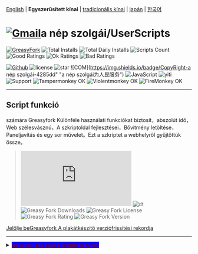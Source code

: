 [English](/en/scripts/497346 "Greasyfork Utility Toolkit") | **Egyszerűsített kínai** | [tradicionális kínai](/zh-TW/scripts/497346 "Greasyfork Utility Toolkit") | [japán](/ja/scripts/497346 "Greasyfork Utility Toolkit") | [한국어](/ko/scripts/497346 "Greasyfork Utility Toolkit")

# [![Gmail](https://img.shields.io/badge/Contact-Gmail-yellow?svg&)](mailto:toniaiwanowskiskr47@gmail.com)a nép szolgái/UserScripts

[![GreasyFork](https://img.shields.io/static/v1?label=%20&message=GreasyFork&style=flat-square&labelColor=7B0000&color=960000&logo=data:image/png;base64,iVBORw0KGgoAAAANSUhEUgAAABAAAAAQCAYAAAAf8/9hAAAABmJLR0QA/wD/AP+gvaeTAAAACXBIWXMAAAsTAAALEwEAmpwYAAAAB3RJTUUH3ggEBCQHM3fXsAAAAVdJREFUOMudkz2qwkAUhc/goBaGJBgUtBCZyj0ILkpwAW7Bws4yO3AHLiCtEFD8KVREkoiFxZzX5A2KGfN4F04zMN+ce+5c4LMUgDmANYBnrnV+plBSi+FwyHq9TgA2LQpvCiEiABwMBtzv95RSfoNEHy8DYBzHrNVqVEr9BWKcqNFoxF6vx3a7zc1mYyC73a4MogBg7vs+z+czO50OW60Wt9stK5UKp9Mpj8cjq9WqDTBHnjAdxzGQZrPJw+HA31oulzbAWgLoA0CWZVBKIY5jzGYzdLtdE9DlcrFNrY98zobqOA6TJKHW2jg4nU5sNBpFDp6mhVe5?svg&VasUwDHm9Xqm15u12o+/7Hy0gD8KatOd5vN/v1FozTVN6nkchxFuI6hsAAIMg4OPxMJCXdtTbR7JJCMEgCJhlGUlyPB4XfumozInrupxMJpRSRtZlKoNYl+m/6/wDuWAjtPfsQuwAAAAASUVORK5CYII= "Greasyfork")](https://greasyfork.org/users/1169082)
![Total Installs](https://img.shields.io/badge/dynamic/json?color=0084ff&label=Total%20Installs&query=$.totalInstalls&url=https://raw.githubusercontent.com/10086100886/UserScripts/main/docs/total_installs.json)
![Total Daily Installs](https://img.shields.io/badge/dynamic/json?color=0084ff&label=Total%20Daily%20Installs&query=$.totalDailyInstalls&url=https://raw.githubusercontent.com/10086100886/UserScripts/main/docs/total_installs.json)
![Scripts Count](https://img.shields.io/badge/dynamic/json?color=1E90FF&label=Scripts%20Count&query=$.numScripts&url=https://raw.githubusercontent.com/10086100886/UserScripts/main/docs/total_installs.json)
![Good Ratings](https://img.shields.io/badge/dynamic/json?color=4CAF50&label=Good%20Ratings&query=$.totalGoodRatings&url=https://raw.githubusercontent.com/10086100886/UserScripts/main/docs/total_installs.json)
![Ok Ratings](https://img.shields.io/badge/dynamic/json?color=FF9800&label=Ok%20Ratings&query=$.totalOkRatings&url=https://raw.githubusercontent.com/10086100886/UserScripts/main/docs/total_installs.json)
![Bad Ratings](https://img.shields.io/badge/dynamic/json?color=F44336&label=Bad%20Ratings&query=$.totalBadRatings&url=https://raw.githubusercontent.com/10086100886/UserScripts/main/docs/total_installs.json)

[![Github](https://img.shields.io/badge/Github-100000?svg&logo=github&logoColor=white)](https://github.com/10086100886/)
![license](https://img.shields.io/github/license/10086100886/UserScripts?svg&style=flat-square&color=4285dd&logo=github)
![star](https://img.shields.io/github/forks/10086100886/UserScripts?svg&style=flat-square&label=Fork&color=4285dd&logo=github" "A replikák száma")
![COM](https://img.shields.io/badge/CopyRight-a nép szolgái-4285dd" "a nép szolgái为人民服务")
![JavaScript](https://img.shields.io/badge/JavaScript-323330?svg&logo=javascript&logoColor=F7DF1E "JavaScript")
![yiti](https://img.shields.io/github/issues/10086100886/UserScripts/github-chinese?style=flat-square&logo=github&label=Issue "probléma")
![Support](https://img.shields.io/badge/Support-Chrome%7CFirefox%7CEdge-blue?svg&)
![**Tampermonkey OK**](https://img.shields.io/badge/Tampermonkey-OK-006989?labelColor=012A36)
![**Violentmonkey OK**](https://img.shields.io/badge/Violentmonkey-OK-006989?labelColor=4B3F72)
![**FireMonkey OK**](https://img.shields.io/badge/FireMonkey-OK-006989?labelColor=885053)

---

## Script funkció

számára Greasyfork Különféle használati funkciókat biztosít，abszolút idő，Web szélesvásznú，A szkriptoldal fejlesztései，Bővítmény letöltése，Paneljavítás és egy sor művelet。Ezt a szkriptet a webhelyről gyűjtöttük össze。
>![size](https://img.shields.io/github/size/10086100886/UserScripts/Greasyfork%20Utility%20Toolkit.user.js?color=%23990000)
![dt](https://img.shields.io/greasyfork/dt/497346?color=%23990000&label=Installs)
![Greasy Fork Downloads](https://img.shields.io/greasyfork/dd/497346?color=%23990000)
![Greasy Fork License](https://img.shields.io/greasyfork/l/497346?color=%23990000)
![Greasy Fork Rating](https://img.shields.io/greasyfork/rating-count/497346?color=%23990000)
![Greasy Fork Version](https://img.shields.io/greasyfork/v/497346?color=%23990000)

  <p><a href="#:~:text=Frissítse az információkat">Jelölje beGreasyfork A plakátkészítő verziófrissítési rekordja</a></p>

---

<details>
    <summary><mark style="background-color: rgb(17, 0, 255); color: rgb(122, 11, 39);">Népi szolgák egyéb forgatókönyvek</mark></summary>
    <table>
        <thead>
            <tr>
                <th>Szkript neve</th>
                <th>Szkript leírása</th>
                <th>GitHub</th>
                <th>Greasyfork</th>
            </tr>
        </thead>
        <tbody>
            <tr>
                <td><a href="/zh-CN/scripts/497346" target="_blank"><strong>Greasyfork Ragasztó iparos</strong></a></td>
                <td>Növeljegreasyfork,Kód másolása，Szkript letöltése，Pontos idő másodpercenként，Főoldal tisztítás，Egykattintásos jelentés megvitatása，A szkriptlista ugráskódja hozzáadva a letöltéshez Szépítse a nézetkódot és a megjelenítési kód hivatkozási fájljait，script ikon megjelenítése，Ugrás a felnőtt szkriptekhez és egyéb műveletekhez</td>
                <td><a
                        href="https://raw.githubusercontent.com/10086100886/UserScripts/main/Greasyfork%20Utility%20Toolkit.user.js">Telepítés</a>
                </td>
                <td><a href="https://update.greasyfork.org/scripts/497346.user.js"><img
                            src="https://img.shields.io/greasyfork/dt/497346?color=%23990000&label=Installs"><br>Telepítés</a>
                </td>
            </tr>
            <tr>

                <td><a href="/zh-CN/scripts/497403" target="_blank"><strong>Másolja az engedélyezett módosított verziót</strong></a></td>
                <td>Tiltsa le a weboldalak szerkesztett verzióira kakilását，zöld a szabaduláshoz，piros tilalom，narancssárga ideiglenes irányok</td>
                <td><a
                        href="https://raw.githubusercontent.com/10086100886/UserScripts/main/clipboard.user.js">Telepítés</a>
                </td>
                <td><a href="https://update.greasyfork.org/scripts/497403.user.js"><img
                            src="https://img.shields.io/greasyfork/dt/497403?color=%23990000&label=Installs"><br>Telepítés</a>
                </td>
            </tr>
            <tr>

                <td><a href="/zh-CN/scripts/497317" target="_blank"><strong>GreasyforkA részletek a nyitásra vonatkoznak</strong></a></td>
                <td>A szkript részletes oldala hozzáadásra kerül. Kattintson a weboldal megnyitásához.，Kattintson a másoláshoz</td>
                <td><a
                        href="https://raw.githubusercontent.com/10086100886/UserScripts/main/Greasy%20fork%20link.user.js">Telepítés</a>
                </td>
                <td><a href="https://update.greasyfork.org/scripts/497317.user.js"><img
                            src="https://img.shields.io/greasyfork/dt/497317?color=%23990000&label=Installs"><br>Telepítés</a>
                </td>
            </tr>
            <tr>

                <td><a href="/zh-CN/scripts/497346" target="_blank"><strong>Greasyfork ranks</strong></a></td>
                <td>script lista pontszám hozzáadása</td>
                <td><a
                        href="https://raw.githubusercontent.com/10086100886/UserScripts/main/Greasyfork%20ranks.user.js">Telepítés</a>
                </td>
                <td></td>
            </tr>
            <tr>

                <td><a href="/zh-CN/scripts/497682" target="_blank"><strong>MissavBackup Assistant</strong></a></td>
                <td>missLejátszási lista biztonsági mentése，Támogatja a képek letöltését és a videóinformációk mentését.Helyi weboldal exportálása Támogatás az exportáláshozwebdav</td>
                <td><a
                        href="https://raw.githubusercontent.com/10086100886/UserScripts/main/missavexplorer.user.js">Telepítés</a>
                </td>
                <td><a href="https://update.greasyfork.org/scripts/497682.user.js"><img
                            src="https://img.shields.io/greasyfork/dt/497682?color=%23990000&label=Installs"><br>Telepítés</a>
                </td>
            </tr>
            <tr>

                <td><a href="/zh-CN/scripts/498625" target="_blank"><strong>Remove Link Underlines</strong></a></td>
                <td>Távolítsa el az aláhúzást a weboldalról</td>
                <td><a
                        href="https://raw.githubusercontent.com/10086100886/UserScripts/main/Remove%20Link%20Underlines.user.js">Telepítés</a>
                </td>
                <td><a href="https://update.greasyfork.org/scripts/498625.user.js"><img
                            src="https://img.shields.io/greasyfork/dt/498625?color=%23990000&label=Installs"><br>Telepítés</a>
                </td>
            </tr>
            <tr>

                <td><a href="/zh-CN/scripts/498906" target="_blank"><strong>Emelje ki a kulcsszavakat a weboldalakon</strong></a></td>
                <td>Szöveg kiemelése a weboldalakon</td>
                <td><a
                        href="https://raw.githubusercontent.com/10086100886/UserScripts/main/%E7%BD%91%E9%A1%B5%E9%AB%98%E4%BA%AE%E5%85%B3%E9%94%AE%E5%AD%97%2B.user.js">Telepítés</a>
                </td>
                <td><a href="https://update.greasyfork.org/scripts/498906.user.js"><img
                            src="https://img.shields.io/greasyfork/dt/498906?color=%23990000&label=Installs"><br>Telepítés</a>
                </td>
            </tr>
            <tr>

                <td><a href="/zh-CN/scripts/498904" target="_blank"><strong>Script Finder+</strong></a></td>
                <td>Script Finder egy felhasználói szkript（userscript），Segít megtalálni és kezelni a felhasználói szkripteket bármely webhelyen</td>
                <td><a
                        href="https://raw.githubusercontent.com/10086100886/UserScripts/main/Script%20Finder%2B.user.js">Telepítés</a>
                </td>
                <td><a href="https://update.greasyfork.org/scripts/498904.user.js"><img
                            src="https://img.shields.io/greasyfork/dt/498904?color=%23990000&label=Installs"><br>Telepítés</a>
                </td>
            </tr>
            <tr>

                <td><a href="/zh-CN/scripts/500255" target="_blank"><strong>Rögzítse a felső és alsó gombokat</strong></a></td>
                <td>Módosítva innenGreasyforkfelhasználói szkript Adjon hozzá felső és alsó gombokat a weboldalakhoz，Megkönnyíti a gyors mozgást a hosszú oldalak tetejére vagy aljára。 Hozzáadott gomb színe megváltozik lefelé görgetéskor，3Automatikusan leáll, ha másodperceken belül nem történik görgetés</td>
                <td><a
                        href="https://raw.githubusercontent.com/10086100886/UserScripts/main/%E7%BD%AE%E9%A0%82%E5%92%8C%E7%BD%AE%E5%BA%95%E6%8C%89%E9%88%95.user.js">Telepítés</a>
                </td>
                <td><a href="https://update.greasyfork.org/scripts/500255.user.js"><img
                            src="https://img.shields.io/greasyfork/dt/500255?color=%23990000&label=Installs"><br>Telepítés</a>
                </td>
            </tr>
            <tr>

                <td><a href="/zh-CN/scripts/500262" target="_blank"><strong>Adott webhelyek letiltása a keresési eredmények közül</strong></a></td>
                <td>Adott webhelyek letiltása a keresőmotor eredményei közül，Segítsen a felhasználóknak a nem kívánt keresési eredmények kiszűrésében。 Egyéni bevitelt blokkoló webhely。Formátum"-zhihu""-baidu" A Google keresési tartalom blokkolására szolgál</td>
                <td><a
                        href="https://raw.githubusercontent.com/10086100886/UserScripts/main/%E5%9C%A8%E6%90%9C%E7%B4%A2%E7%BB%93%E6%9E%9C%E4%B8%AD%E5%B1%8F%E8%94%BD%E6%8C%87%E5%AE%9A%E7%AB%99%E7%82%B9.user.js">Telepítés</a>
                </td>
                <td><a href="https://update.greasyfork.org/scripts/500262.user.js"><img
                            src="https://img.shields.io/greasyfork/dt/500255?color=%23990000&label=Installs"><br>Telepítés</a>
                </td>
            </tr>
        </tbody>
    </table>
</details>


## Jellemzők
### A szkript részletei

- Váltás a dokumentumnézet és a webnézet között
- Kód másolása
- script ikon megjelenítése
- Törölje az ikon gyorsítótárát
- A szkriptelőzmények telepítése hozzáadva
- Letöltés gomb hozzáadása
- A szkript kódja a sorszámot jeleníti meg
- A szkriptlista rendezése a létrehozás dátuma szerint
- Könyvtári nyilatkozat másolása
- Mutassa meg a hivatkozott fájlok számát
- Rövid link másolása
- Szépítsd a kódrészleteket
- Szépítsd a nézet kódját

### script listát

- Lista megjelenítési telepítési letöltéseket
- Nyelvi beállítások zárolása
- Értékelések megjelenítése
- Forráskód megjelenítése
- Használja az örökölt listát
- Az összes nyelvi szkript megjelenítése
- Oldalsáv mozgatása
- A szkriptlista rendezése a létrehozás dátuma szerint

### Szépítsd a kezelőszerveket

- Irányítsd a szépítést
- Szépítse a jelölőnégyzet és a választógomb címkéit

### Alkalmazható

- Javítás engedélyezése
- nyissa meg új ablakban
- A fórumban megjelenített szkriptek száma
- A részletek a nyitásra vonatkoznak:
  - Fórum keresés
  - Megnyílik a weblap
  - Felugró prompt

### Kezdőlap

- Tisztítsa meg a kezdőlap régi tartalmát
- A kezdőlap tisztításához szükséges napok száma
- Kezdőlap szkript hozzáadása művelet
- Legutóbbi megjegyzések elrejtése
- A kezdőlap statisztikákat mutat

### Navigációs sáv

- Hozzáadott lehetőség új szkriptek közzétételére
- Ugrás a felnőtt forgatókönyvre
- A navigációs sáv stílusának javítása
- Adja hozzá a navigációs sávhoz a felület megnyitásához
- Navigációs sáv igazítása

### weboldal

- A kódszerkesztő mező szépítésének automatikus engedélyezése
- Link megnyitása új lapon
- pontos dátum
- Maximalizálja a webhely böngészését
- Jelentés egy kattintással
- helyi kód kiemelése
- Ikon elrejtése
- ikon megjelenítése
- A szürkeárnyalatos elolvasta a hozzászólásokat
- Olvasott megjegyzések elrejtése
- Oldalsó navigációs sáv
- Ügynök felhasználói kép

---

## Thank you

### idézett forgatókönyv

- [Auto Enable Syntax-Highlighting Source Editor](https://greasyfork.org/zh-CN/scripts/22223)
- [Greasyfork in your language](https://greasyfork.org/zh-CN/scripts/6245)
- [Greasyfork optimalizálás](https://greasyfork.org/zh-CN/scripts/411837)
- [GreasyFork Copy Code Snippet](https://greasyfork.org/zh-CN/scripts/423726)
- [Download Script Button](https://greasyfork.org/zh-CN/scripts/420872)
- [GreasyFork Script Icon](https://greasyfork.org/zh-CN/scripts/6861)
- [Add "Post a new script" Link](https://greasyfork.org/zh-CN/scripts/450357)
- [Open Scripts List Sorting for Creation Date by Default](https://greasyfork.org/zh-CN/scripts/495477)
- [Absolute Time on GreasyFork](https://greasyfork.org/zh-CN/scripts/470348)
- [hajtogatni greasyfork Lejárt vita](https://greasyfork.org/scripts/426549/)
- [maximale Fensterbreite auf nutzen](https://greasyfork.org/de/scripts/36037)
- [Toggle HTML View](https://greasyfork.org/de/scripts/471149)
- [GreasyFork Header Style Fix](https://greasyfork.org/zh-CN/scripts/473269)
- [Greasy Fork Dark Theme](https://greasyfork.org/zh-CN/scripts/436913)
- [Greasyfork szépít](https://greasyfork.org/zh-CN/scripts/446849)
- [Greasy Fork Növelje](https://greasyfork.org/zh-CN/scripts/467078)
- [Greasy Fork URL Szkriptnév-tisztítás](https://greasyfork.org/scripts/431940/)
- [Greasyfork optimalizálás](https://greasyfork.org/zh-CN/scripts/475722)
- [Greasy Fork: Mark Script Discussions as Read](https://greasyfork.org/scripts/438010)
- [Greasy Fork Bookmark](https://greasyfork.org/scripts/493406)
- [GreasyFork Egy kattintással jelentse a spam megjegyzéseket](https://greasyfork.org/scripts/474395)

---

## képmegjelenítés:

<img src="https://img.xwyue.com/i/2024/07/12/669052994d5f4.png" alt="nav.png" width="800">
<img src="https://img.xwyue.com/i/2024/07/12/66905299aaa1e.png" alt="rep2.png" width="800">
<img src="https://img.xwyue.com/i/2024/07/12/6690529a9d5e5.png" alt="rep1.png" width="800">
<img src="https://img.xwyue.com/i/2024/07/12/6690529c24d9a.png" alt="time.png" width="800">
<img src="https://img.xwyue.com/i/2024/07/12/6690529c57dab.png" alt="user.png" width="800">
<img src="https://img.xwyue.com/i/2024/07/12/6690529c62ebd.png" alt="maxw.png" width="800">
<img src="https://img.xwyue.com/i/2024/07/12/6690529c744ea.png" alt="hidec.png" width="800">
<img src="https://img.xwyue.com/i/2024/07/12/6690529c84351.png" alt="libdown.png" width="800">
<img src="https://img.xwyue.com/i/2024/07/12/6690529ca36ab.png" alt="scriptdet.png" width="800">
<img src="https://img.xwyue.com/i/2024/07/12/6690529cb6d3f.png" alt="scripcode.png" width="800">
<img src="https://img.xwyue.com/i/2024/07/12/6690529cbdc2f.png" alt="code2.png" width="800">
<img src="https://img.xwyue.com/i/2024/07/12/6690529cce8da.png" alt="hisdown.png" width="800">
<img src="https://img.xwyue.com/i/2024/07/12/6690529ccfeab.png" alt="scriptlist.png" width="800">
<img src="https://img.xwyue.com/i/2024/07/12/6690529cd54fc.png" alt="allscriptlist.png" width="800">

---

## Frissítse az információkat
- 2024/7/17 2.2.0.9
  - Növekedés[GreasyFork optimalizálás](https://greasyfork.org/zh-CN/scripts/475722)Szkript két oszlopos kijelzőn
  - Növekedés[GreasyFork optimalizálás](https://greasyfork.org/zh-CN/scripts/475722)Szépítsd a navigációs sávot
  - Rögzített webhelyoldali műveletsáv hozzáadása
- 2024/7/15 2.2.0.8
  
  - Teljes hagyományos nyelvi támogatás
- 2024/7/15 2.2.0.7
  
  - Oldalsó navigációs sáv kapcsoló hozzáadása
  - Képproxy hozzáadása
    - A képproxy nem működik, ha engedélyezve van[GreasyFork optimalizálás](https://greasyfork.org/zh-CN/scripts/475722)Kép böngészés
  - Kijavítottuk azt a problémát, hogy a képeket a böngészőn kívül nézték meg mobileszközökön
  - Módosítsa, hogy a kód szerkesztésekor automatikusan ellenőrizze a szépítést
- 2024/7/14 2.2.0.6
  
  - Hozzáadott navigációs sáv bővítése"Több"
  - Növekedés[Greasy Fork Növelje](https://greasyfork.org/zh-CN/scripts/467078)Oldalsó navigációs sáv be
  - Több nyelv támogatásának javítása
- 2024/7/13 2.2.0.5
  
  - Automatikus bejelentkezés hozzáadása[GreasyFork optimalizálás](https://greasyfork.org/zh-CN/scripts/475722)
  - Javítsa ki a szkript telepítési állapotát a megjelenített listán
  - Több nyelv támogatásának javítása


---

<p><a href="https://github.com/10086100886/UserScripts"><strong>További felhasználói szkriptek</strong></a> /
<a href="#">vissza a tetejére↑</a></p>



